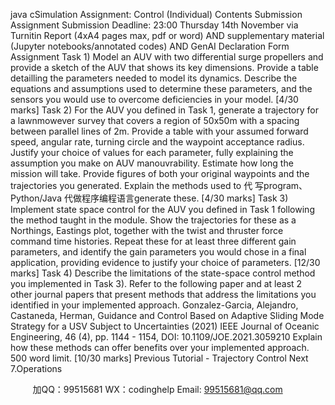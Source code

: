 java cSimulation Assignment: Control (Individual)
Contents
Submission
Assignment
Submission
Deadline: 23:00 Thursday 14th November via Turnitin
Report (4xA4 pages max, pdf or word) AND supplementary material (Jupyter notebooks/annotated codes) AND
GenAI Declaration Form
Assignment
Task 1) Model an AUV with two differential surge propellers and provide a sketch of the AUV that shows its key
dimensions. Provide a table detailling the parameters needed to model its dynamics. Describe the equations and
assumptions used to determine these parameters, and the sensors you would use to overcome deficiencies in your
model. [4/30 marks]
Task 2) For the AUV you defined in Task 1, generate a trajectory for a lawnmowever survey that covers a region of
50x50m with a spacing between parallel lines of 2m. Provide a table with your assumed forward speed, angular rate,
turning circle and the waypoint acceptance radius. Justify your choice of values for each parameter, fully explaining the
assumption you make on AUV manouvrability. Estimate how long the mission will take. Provide figures of both your
original waypoints and the trajectories you generated. Explain the methods used to 代 写program、Python/Java
代做程序编程语言generate these. [4/30 marks]
Task 3) Implement state space control for the AUV you defined in Task 1 following the method taught in the module.
Show the trajectories for these as a Northings, Eastings plot, together with the twist and thruster force command time
histories. Repeat these for at least three different gain parameters, and identify the gain parameters you would chose in a
final application, providing evidence to justify your choice of parameters. [12/30 marks]
Task 4) Describe the limitations of the state-space control method you implemented in Task 3). Refer to the following
paper and at least 2 other journal papers that present methods that address the limitations you identified in your
implemented approach.
Gonzalez-Garcia, Alejandro, Castaneda, Herman, Guidance and Control Based on Adaptive Sliding Mode Strategy for a
USV Subject to Uncertainties (2021) IEEE Journal of Oceanic Engineering, 46 (4), pp. 1144 - 1154, DOI:
10.1109/JOE.2021.3059210
Explain how these methods can offer benefits over your implemented approach. 500 word limit. [10/30 marks]
Previous
Tutorial - Trajectory Control
Next
7.Operations

         
加QQ：99515681  WX：codinghelp  Email: 99515681@qq.com
